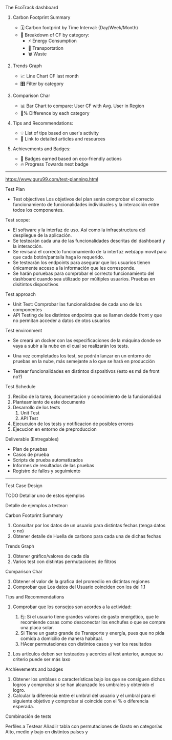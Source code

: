 


The EcoTrack dashboard

1. Carbon Footprint Summary
   - 🗓️ Carbon footprint by Time Interval: (Day/Week/Month)
   - 🔎 Breakdown of CF by category:
     - ⚡ Energy Consumption 
     - 🚚 Transportation 
     - 🗑️ Waste 

2. Trends Graph
   - 📈 Line Chart CF last month
   - 🎛️ Filter by category

3. Comparison Char
   - 📊  Bar Chart to compare: User CF with Avg. User in Region
   - 🎯% Difference by each category

4. Tips and Recommendations:
   - 💡 List of tips based on user's activity
   - 📰 Link to detailed articles and resources

5. Achievements and Badges:
   - 🏅 Badges earned based on eco-friendly actions
   - 🔥 Progress Towards next badge


---

https://www.guru99.com/test-planning.html


Test Plan
- Test objectives
Los objetivos del plan serán comprobar el correcto funcionamiento de funcionalidades individuales y la interacción entre todos los componentes. 


Test scope:

* El software y la interfaz de uso. Así como la infraestructura del despliegue de la aplicación.
* Se testearán cada una de las funcionalidades descritas del dashboard y la interacción. 
* Se revisará el correcto funcionamiento de la interfaz web/app movil para que cada botón/pantalla haga lo requerido. 
* Se testearán los endpoints para asegurar que los usuarios tienen únicamente acceso a la información que les corresponde. 
* Se harán poruebas para comprobar el correcto funcionamiento del dashboard cuando sea utilizado por múltiples usuarios.
Pruebas en disitintos dispositivos


Test approach

* Unit Test: Comprobar las funcionalidades de cada uno de los componentes
* API Testing de los distintos endpoints que se llamen dedde front y que no permitan acceder a datos de otos usuarios

Test environment
* Se creará un docker con las especificaciones de la máquina donde se vaya a subir a la nube en el cual se realizarán los tests. 

* Una vez completados los test, se podrán lanzar en un entorno de pruebas en la nube, más semejante a lo que se hará en producción

* Testear funcionalidades en distintos dispositivos (esto es má de front no?)

Test Schedule

1. Recibo de la tarea, documentacion y conocimiento de la funcionalidad
2. Planteamiento de este documento
3. Desarrollo de los tests
    1. Unit Test
    2.  API Test
4. Ejecucuion de los tests y notificacion de posibles errores
5. Ejecucion en entorno de preproduccion


Deliverable (Entregables)

* Plan de pruebas
* Casos de prueba
* Scripts de prueba automatizados
* Informes de resultados de las pruebas
* Registro de fallos y seguimiento




----

Test Case Design


TODO Detallar uno de estos ejemplos

Detalle de ejemplos a testear:

Carbon Footprint Summary
1. Consultar por los datos de un usuario para distintas fechas (tenga datos o no)
2. Obtener detalle de Huella de carbono para cada una de dichas fechas

Trends Graph
1. Obtener gráfico/valores de cada día 
2. Varios test con distintas permutaciones de filtros

Comparison Char
1. Obtener el valor de la grafica del promediio en distintas regiones
2. Comprobar que Los datos del Usuario coinciden con los del 1.1 


Tips and Recommendations
1. Comprobar  que los consejos son acordes a la actividad: 
   1. Ej: Si el usuario tiene grandes valores de gasto energético, que le recomiende cosas como desconectar los enchufes o que se compre una placa solar.
   2. Si Tiene un gasto grande de Transporte y energía, pues que no pida comida a domicilio de manera habitual.
   3. HAcer permutaciones con distintos casos y ver los resultados

2. Los artículos deben ser testeados y acordes al test anterior, aunque su criterio puede ser más laxo

Archievements and badges

1. Obtener los umblaes o características bajo los que se consiguen dichos logros y comprobar si se han alcanzado los umbrales y obtenido el logro. 
2. Calcular la diferencia entre el umbral del usuario y el umbral para el siguiente objetivo y comprobar si coincide con el % o diferencia esperada. 

Combinación de tests

Perfiles a Testear
Añadiir tabla con permutaciones de Gasto en categorías Alto, medio y bajo en distintos países y  
